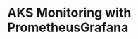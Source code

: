 # AKS Monitoring with PrometheusGrafana                                                                                                                                                                                                                                                                                                                                                                                                                                       
